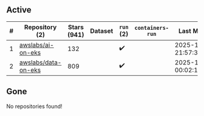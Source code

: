## Active
| # | Repository (2) | Stars (941) | Dataset | `run` (2) | `containers-run` | Last Modified |
| --- | --- | --- | --- | --- | --- | --- |
| 1 | [awslabs/ai-on-eks](https://github.com/awslabs/ai-on-eks) | 132 |  | :heavy_check_mark: |  | 2025-10-29 21:57:35+00:00 |
| 2 | [awslabs/data-on-eks](https://github.com/awslabs/data-on-eks) | 809 |  | :heavy_check_mark: |  | 2025-10-28 00:02:17+00:00 |

## Gone
No repositories found!
